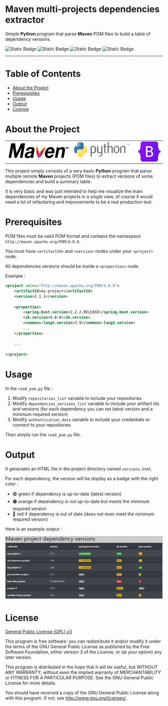 # Maven multi-projects dependencies extractor

Simple **Python** program that parse **Maven** POM files
to build a table of dependency versions.

![Static Badge](https://img.shields.io/badge/Version-1.0.5-2AAB92)
![Static Badge](https://img.shields.io/badge/Last%20update-27%20Jan%202020-blue)
![Static Badge](https://img.shields.io/badge/Python-3.4.4-yellow)
![Static Badge](https://img.shields.io/badge/Bootstrap-3.4.4-purple)

---

# Table of Contents

* [About the Project](#about-the-project)
* [Prerequisites](#prerequisites)
* [Usage](#usage)
* [Output](#output)
* [License](#license)

# About the Project

<table>
  <tr>
    <td>
        <img alt="Maven logo" src="logo-maven.svg" height="56"/>
    </td>
    <td>
      <img alt="Python logo" src="logo-python.svg" height="64"/>
    </td>
    <td>
      <img alt="Bootstrap logo" src="logo-bootstrap.svg" height="64"/>
    </td>
  </tr>
</table>

This project simply consists of a very basic **Python** program that parse multiple remote **Maven** projects (POM files)
to extract versions of some dependencies and build a summary table.

It is very basic and was just intended to help me visualize the main dependencies of my Maven projects in a single view,
of course it would need a lot of refactoring and improvements to be a real production tool.

# Prerequisites

POM files must be valid POM format and contains the namespace `http://maven.apache.org/POM/4.0.0`.

You must have `<artifactId>` and `<version>` nodes under your `<project>` node.

All dependencies versions should be inside a `<properties>` node.

Example :

```xml
<project xmlns="http://maven.apache.org/POM/4.0.0">
    <artifactId>my-project</artifactId>
    <version>2.1.1</version>

    <properties>
        <spring.boot.version>2.2.2.RELEASE</spring.boot.version>
        <zk.version>9.0.0</zk.version>
        <commons-lang3.version>3.9</commons-lang3.version>
        ...
    </properties>

    ...

</project>
```

# Usage

In the `read_pom.py` file :
1. Modify `repositories_list` variable to include your repositories
2. Modify `dependencies_versions_list` variable to include your artifact ids and versions (for each dependency you can set latest version and a minimum required version) 
3. Modify `authentication_data` variable to include your credentials to connect to your repositories

Then simply run the `read_pom.py` file.

# Output

It generates an HTML file in the project directory named `versions.html`.

For each dependency, the version will be display as a badge with the right color :
- :green_circle: green if dependency is up-to-date (latest version)
- :orange_circle: orange if dependency is not up-to-date but meets the minimum required version
- :red_circle: red if dependency is out of date (does not even meet the minimum required version)

Here is an example output :

![Login page screenshot](output.png "Generated HTML file")

# License

[General Public License (GPL) v3](https://www.gnu.org/licenses/gpl-3.0.en.html)

This program is free software: you can redistribute it and/or modify it under the terms of the GNU
General Public License as published by the Free Software Foundation, either version 3 of the
License, or (at your option) any later version.

This program is distributed in the hope that it will be useful, but WITHOUT ANY WARRANTY; without
even the implied warranty of MERCHANTABILITY or FITNESS FOR A PARTICULAR PURPOSE. See the GNU
General Public License for more details.
    
You should have received a copy of the GNU General Public License along with this program.  If not,
see <http://www.gnu.org/licenses/>.